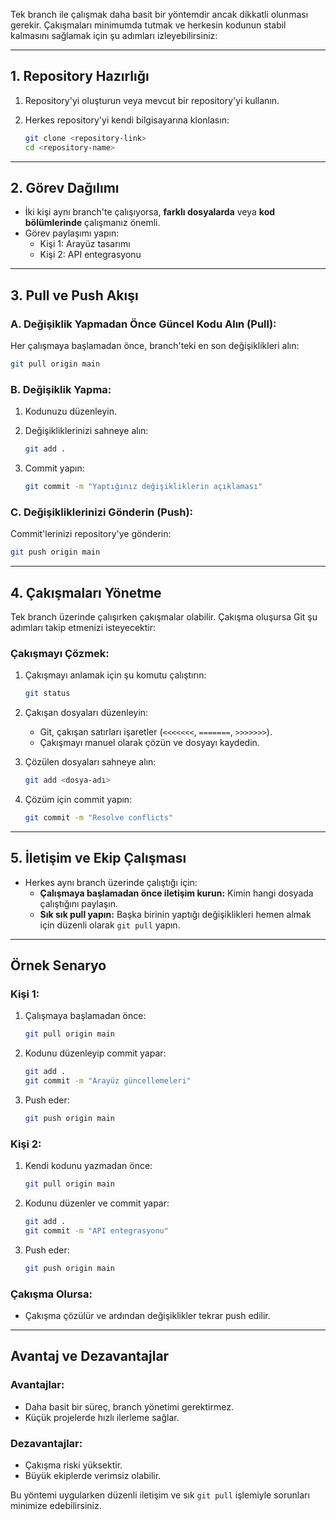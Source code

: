 Tek branch ile çalışmak daha basit bir yöntemdir ancak dikkatli olunması gerekir. Çakışmaları minimumda tutmak ve herkesin kodunun stabil kalmasını sağlamak için şu adımları izleyebilirsiniz:

---

## **1. Repository Hazırlığı**

1. Repository'yi oluşturun veya mevcut bir repository'yi kullanın.
2. Herkes repository'yi kendi bilgisayarına klonlasın:
    
    ```bash
    git clone <repository-link>
    cd <repository-name>
    ```
    

---

## **2. Görev Dağılımı**

- İki kişi aynı branch'te çalışıyorsa, **farklı dosyalarda** veya **kod bölümlerinde** çalışmanız önemli.
- Görev paylaşımı yapın:
    - Kişi 1: Arayüz tasarımı
    - Kişi 2: API entegrasyonu

---

## **3. Pull ve Push Akışı**

### A. Değişiklik Yapmadan Önce Güncel Kodu Alın (Pull):

Her çalışmaya başlamadan önce, branch'teki en son değişiklikleri alın:

```bash
git pull origin main
```

### B. Değişiklik Yapma:

1. Kodunuzu düzenleyin.
2. Değişikliklerinizi sahneye alın:
    
    ```bash
    git add .
    ```
    
3. Commit yapın:
    
    ```bash
    git commit -m "Yaptığınız değişikliklerin açıklaması"
    ```
    

### C. Değişikliklerinizi Gönderin (Push):

Commit'lerinizi repository'ye gönderin:

```bash
git push origin main
```

---

## **4. Çakışmaları Yönetme**

Tek branch üzerinde çalışırken çakışmalar olabilir. Çakışma oluşursa Git şu adımları takip etmenizi isteyecektir:

### Çakışmayı Çözmek:

1. Çakışmayı anlamak için şu komutu çalıştırın:
    
    ```bash
    git status
    ```
    
2. Çakışan dosyaları düzenleyin:
    - Git, çakışan satırları işaretler (`<<<<<<<`, `=======`, `>>>>>>>`).
    - Çakışmayı manuel olarak çözün ve dosyayı kaydedin.
3. Çözülen dosyaları sahneye alın:
    
    ```bash
    git add <dosya-adı>
    ```
    
4. Çözüm için commit yapın:
    
    ```bash
    git commit -m "Resolve conflicts"
    ```
    

---

## **5. İletişim ve Ekip Çalışması**

- Herkes aynı branch üzerinde çalıştığı için:
    - **Çalışmaya başlamadan önce iletişim kurun:** Kimin hangi dosyada çalıştığını paylaşın.
    - **Sık sık pull yapın:** Başka birinin yaptığı değişiklikleri hemen almak için düzenli olarak `git pull` yapın.

---

## **Örnek Senaryo**

### Kişi 1:

1. Çalışmaya başlamadan önce:
    
    ```bash
    git pull origin main
    ```
    
2. Kodunu düzenleyip commit yapar:
    
    ```bash
    git add .
    git commit -m "Arayüz güncellemeleri"
    ```
    
3. Push eder:
    
    ```bash
    git push origin main
    ```
    

### Kişi 2:

1. Kendi kodunu yazmadan önce:
    
    ```bash
    git pull origin main
    ```
    
2. Kodunu düzenler ve commit yapar:
    
    ```bash
    git add .
    git commit -m "API entegrasyonu"
    ```
    
3. Push eder:
    
    ```bash
    git push origin main
    ```
    

### Çakışma Olursa:

- Çakışma çözülür ve ardından değişiklikler tekrar push edilir.

---

## **Avantaj ve Dezavantajlar**

### Avantajlar:

- Daha basit bir süreç, branch yönetimi gerektirmez.
- Küçük projelerde hızlı ilerleme sağlar.

### Dezavantajlar:

- Çakışma riski yüksektir.
- Büyük ekiplerde verimsiz olabilir.

Bu yöntemi uygularken düzenli iletişim ve sık `git pull` işlemiyle sorunları minimize edebilirsiniz.